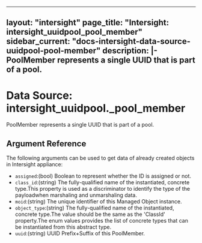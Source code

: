 
---
layout: "intersight"
page_title: "Intersight: intersight_uuidpool_pool_member"
sidebar_current: "docs-intersight-data-source-uuidpool-pool-member"
description: |-
PoolMember represents a single UUID that is part of a pool.
---

# Data Source: intersight_uuidpool._pool_member
PoolMember represents a single UUID that is part of a pool.
## Argument Reference
The following arguments can be used to get data of already created objects in Intersight appliance:
* `assigned`:(bool) Boolean to represent whether the ID is assigned or not. 
* `class_id`:(string) The fully-qualified name of the instantiated, concrete type.This property is used as a discriminator to identify the type of the payloadwhen marshaling and unmarshaling data. 
* `moid`:(string) The unique identifier of this Managed Object instance. 
* `object_type`:(string) The fully-qualified name of the instantiated, concrete type.The value should be the same as the 'ClassId' property.The enum values provides the list of concrete types that can be instantiated from this abstract type. 
* `uuid`:(string) UUID Prefix+Suffix of this PoolMember. 
